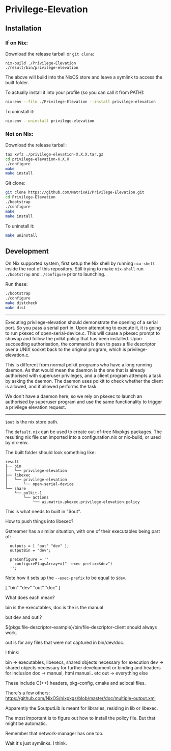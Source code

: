 Privilege-Elevation
===================

Installation
-------------

### If on Nix:

Download the release tarball or `git clone`:

```
nix-build ./Privilege-Elevation
./result/bin/privilege-elevation
```

The above will build into the NixOS store and leave a symlink to access the built folder.

To actually install it into your profile (so you can call it from PATH):

```sh
nix-env --file ./Privilege-Elevation --install privilege-elevation
```

To uninstall it:

```sh
nix-env --uninstall privilege-elevation
```

### Not on Nix:

Download the release tarball:

```sh
tax xvfz ./privilege-elevation-X.X.X.tar.gz
cd privilege-elevation-X.X.X
./configure
make
make install
```

Git clone:

```sh
git clone https://github.com/MatrixAI/Privilege-Elevation.git 
cd Privilege-Elevation
./bootstrap
./configure
make
make install
```

To uninstall it:

```sh
make uninstall
```

Development
------------

On Nix supported system, first setup the Nix shell by running `nix-shell` inside the root of this repository. Still trying to make `nix-shell` run `./bootstrap` and `./configure` prior to launching.

Run these:

```sh
./bootstrap
./configure
make distcheck
make dist
```

---

Executing privilege-elevation should demonstrate the opening of a serial port.
So you pass a serial port in. Upon attempting to execute it, it is going to run
pkexec of open-serial-device.c. This will cause a pkexec prompt to showup and
follow the polkit policy that has been installed. Upon succeeding authorisation,
the command is then to pass a file descriptor over a UNIX socket back to the
original program, which is privilege-elevation.c.

This is different from normal polkit programs who have a long running daemon.
As that would mean the daemon is the one that is already authorised with superuser
privileges, and a client program attempts a task by asking the daemon. The daemon
uses polkit to check whether the client is allowed, and if allowed performs the task.

We don't have a daemon here, so we rely on pkexec to launch an authorised by superuser
program and use the same functionality to trigger a privilege elevation request.

---

`$out` is the nix store path.

The `default.nix` can be used to create out-of-tree Nixpkgs packages. The resulting nix file can imported into a configuration.nix or nix-build, or used by nix-env.

The built folder should look something like:

```
result
├── bin
│   └── privilege-elevation
├── libexec
│   └── privilege-elevation
│       └── open-serial-device
└── share
    └── polkit-1
        └── actions
            └── ai.matrix.pkexec.privilege-elevation.policy
```

This is what needs to built in "$out".

How to push things into libexec?

Gstreamer has a similar situation, with one of their executables being part of:

```
  outputs = [ "out" "dev" ];
  outputBin = "dev";

  preConfigure = ''
    configureFlagsArray+=("--exec-prefix=$dev")
  '';
```

Note how it sets up the `--exec-prefix` to be equal to `$dev`.

[ "bin" "dev" "out" "doc" ]

What does each mean?

bin is the executables, doc is the is the manual

but dev and out!?

${pkgs.file-descriptor-example}/bin/file-descriptor-client should always work.

out is for any files that were not captured in bin/dev/doc.

I think:

bin -> executables, libexecs, shared objects necessary for execution
dev -> shared objects necessary for further development or binding and headers for inclusion
doc -> manual, html manual.. etc
out -> everything else

These include C(++) headers, pkg-config, cmake and aclocal files.

There's a few others: https://github.com/NixOS/nixpkgs/blob/master/doc/multiple-output.xml

Apparently the $outputLib is meant for libraries, residing in lib or libexec.

The most important is to figure out how to install the policy file. But that might be automatic.

Remember that network-manager has one too.

Wait it's just symlinks. I think.

